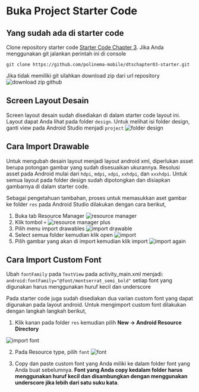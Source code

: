 # Buka Project Starter Code

## Yang sudah ada di starter code
Clone repository starter code [Starter Code Chapter 3](https://github.com/siubie/dtschapter03-starter). Jika Anda menggunakan git jalankan perintah ini di console
```
git clone https://github.com/polinema-mobile/dtschapter03-starter.git
```

Jika tidak memiliki git silahkan download zip dari url repository
![download zip github](images/03zipdl.png)

## Screen Layout Desain
Screen layout desain sudah disediakan di dalam starter code layout ini. Layout dapat Anda lihat pada folder `design`. Untuk melihat isi folder design, ganti view pada Android Studio menjadi `project`
![folder design](images/03folderdesign2.png)

## Cara Import Drawable
Untuk mengubah desain layout menjadi layout android xml, diperlukan asset berupa potongan gambar yang sudah disesuaikan ukurannya. Resolusi asset pada Android mulai dari `hdpi`, `mdpi`, `xdpi`, `xxhdpi`, dan `xxxhdpi`. Untuk semua layout pada folder design sudah dipotongkan dan disiapkan gambarnya di dalam starter code. 

Sebagai pengetahuan tambahan, proses untuk memasukkan aset gambar ke folder `res` pada Android Studio dilakukan dengan cara berikut,

1. Buka tab Resource Manager
![resource manager](images/03resourcemanager.png)
2. Klik tombol `+`
![resource manager plus](images/03resourcemanagerplus.png)
3. Pilih menu import drawables
![import drawable](images/03imagedrawable.png)
4. Select semua folder kemudian klik open
![import](images/03importhdpo.png)
5. Pilih gambar yang akan di import kemudian klik import
![import again](images/03importhem.png)

## Cara Import Custom Font
Ubah `fontFamily` pada `TextView` pada activity_main.xml menjadi:
`android:fontFamily="@font/montserrat_semi_bold"`
setiap font yang digunakan harus menggunakan huruf kecil dan underscore

Pada starter code juga sudah disediakan dua varian custom font yang dapat digunakan pada layout android. Untuk mengimport custom font dilakukan dengan langkah langkah berikut,

1. Klik kanan pada folder `res` kemudian pilih **New -> Android Resource Directory**

![import font](images/03resourcedirectory.png)

2. Pada Resource type, pilih `font`
![font](images/03fontfolder.png)

3. Copy dan paste custom font yang Anda miliki ke dalam folder font yang Anda buat sebelumnya. **Font yang Anda copy kedalam folder harus menggunakan huruf kecil dan disambungkan dengan menggunakan underscore jika lebih dari satu suku kata**.
